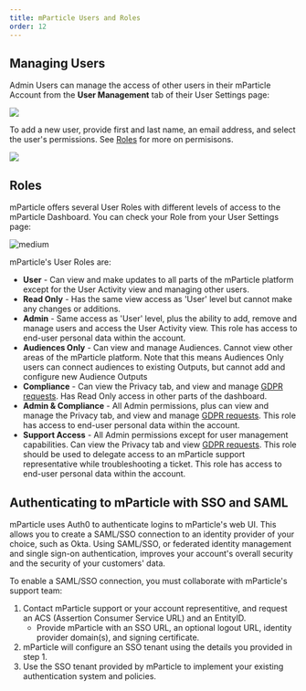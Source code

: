 ```yaml
---
title: mParticle Users and Roles
order: 12
---
```


## Managing Users

Admin Users can manage the access of other users in their mParticle Account from the **User Management** tab of their User Settings page:

![](/images/Platform-Update-Mange-Users-042019.png)

To add a new user, provide first and last name, an email address, and select the user's permissions. See [Roles](#roles) for more on permisisons.

![](/images/Platform-Update-Mange-Users-New-User-042019.png)


## Roles

mParticle offers several User Roles with different levels of access to the mParticle Dashboard. You can check your Role from your User Settings page:

![medium](/images/Platform-Update-Mange-Users-User-Settings-042019.png)

mParticle's User Roles are:

* **User** - Can view and make updates to all parts of the mParticle platform except for the User Activity view and managing other users.
* **Read Only** - Has the same view access as 'User' level but cannot make any changes or additions.
* **Admin** - Same access as 'User' level, plus the ability to add, remove and manage users and access the User Activity view. This role has access to end-user personal data within the account.
* **Audiences Only** - Can view and manage Audiences. Cannot view other areas of the mParticle platform. Note that this means Audiences Only users can connect audiences to existing Outputs, but cannot add and configure new Audience Outputs
* **Compliance** - Can view the Privacy tab, and view and manage [GDPR requests](/guides/data-subject-requests/forwarding/#managing-data-subject-requests-in-the-mparticle-dashboard). Has Read Only access in other parts of the dashboard.
* **Admin & Compliance** - All Admin permissions, plus can view and manage the Privacy tab, and view and manage [GDPR requests](/guides/data-subject-requests/forwarding/#managing-data-subject-requests-in-the-mparticle-dashboard). This role has access to end-user personal data within the account.
* **Support Access** - All Admin permissions except for user management capabilities.  Can view the Privacy tab and view [GDPR requests](/guides/data-subject-requests/forwarding/#managing-data-subject-requests-in-the-mparticle-dashboard). This role should be used to delegate access to an mParticle support representative while troubleshooting a ticket. This role has access to end-user personal data within the account.


## Authenticating to mParticle with SSO and SAML 

mParticle uses Auth0 to authenticate logins to mParticle's web UI. This allows you to create a SAML/SSO connection to an identity provider of your choice, such as Okta. Using SAML/SSO, or federated identity management and single sign-on authentication, improves your account's overall security and the security of your customers' data.

To enable a SAML/SSO connection, you must collaborate with mParticle's support team:

1. Contact mParticle support or your account representitive, and request an ACS (Assertion Consumer Service URL) and an EntityID.
    - Provide mParticle with an SSO URL, an optional logout URL, identity provider domain(s), and signing certificate.
2. mParticle will configure an SSO tenant using the details you provided in step 1.
3. Use the SSO tenant provided by mParticle to implement your existing authentication system and policies.